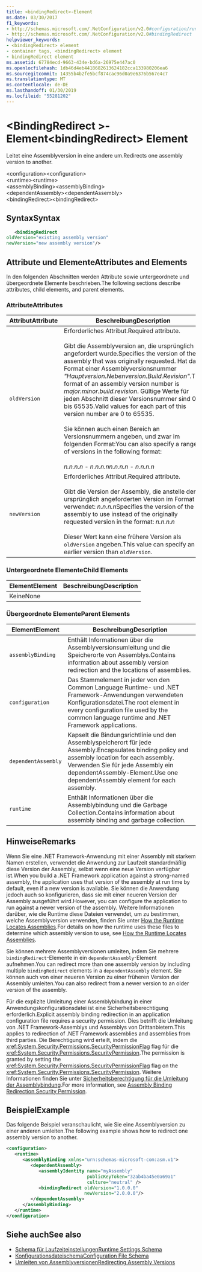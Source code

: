 ```yaml
---
title: <bindingRedirect>-Element
ms.date: 03/30/2017
f1_keywords:
- http://schemas.microsoft.com/.NetConfiguration/v2.0#configuration/runtime/assemblyBinding/dependentAssembly/bindingRedirect
- http://schemas.microsoft.com/.NetConfiguration/v2.0#bindingRedirect
helpviewer_keywords:
- <bindingRedirect> element
- container tags, <bindingRedirect> element
- bindingRedirect element
ms.assetid: 67784ecd-9663-434e-bd6a-26975e447ac0
ms.openlocfilehash: 1db46d4eb4418682613624182cca133980206ea6
ms.sourcegitcommit: 14355b4b2fe5bcf874cac96d0a9e6376b567e4c7
ms.translationtype: MT
ms.contentlocale: de-DE
ms.lasthandoff: 01/30/2019
ms.locfileid: "55281202"
---
```

# <a name="bindingredirect-element"></a><span data-ttu-id="ffbb9-102">\<BindingRedirect >-Element</span><span class="sxs-lookup"><span data-stu-id="ffbb9-102">\<bindingRedirect> Element</span></span>
<span data-ttu-id="ffbb9-103">Leitet eine Assemblyversion in eine andere um.</span><span class="sxs-lookup"><span data-stu-id="ffbb9-103">Redirects one assembly version to another.</span></span>  
  
 <span data-ttu-id="ffbb9-104">\<configuration></span><span class="sxs-lookup"><span data-stu-id="ffbb9-104">\<configuration></span></span>  
<span data-ttu-id="ffbb9-105">\<runtime></span><span class="sxs-lookup"><span data-stu-id="ffbb9-105">\<runtime></span></span>  
<span data-ttu-id="ffbb9-106">\<assemblyBinding></span><span class="sxs-lookup"><span data-stu-id="ffbb9-106">\<assemblyBinding></span></span>  
<span data-ttu-id="ffbb9-107">\<dependentAssembly></span><span class="sxs-lookup"><span data-stu-id="ffbb9-107">\<dependentAssembly></span></span>  
<span data-ttu-id="ffbb9-108">\<bindingRedirect></span><span class="sxs-lookup"><span data-stu-id="ffbb9-108">\<bindingRedirect></span></span>  
  
## <a name="syntax"></a><span data-ttu-id="ffbb9-109">Syntax</span><span class="sxs-lookup"><span data-stu-id="ffbb9-109">Syntax</span></span>  
  
```xml  
   <bindingRedirect    
oldVersion="existing assembly version"  
newVersion="new assembly version"/>  
```  
  
## <a name="attributes-and-elements"></a><span data-ttu-id="ffbb9-110">Attribute und Elemente</span><span class="sxs-lookup"><span data-stu-id="ffbb9-110">Attributes and Elements</span></span>  
 <span data-ttu-id="ffbb9-111">In den folgenden Abschnitten werden Attribute sowie untergeordnete und übergeordnete Elemente beschrieben.</span><span class="sxs-lookup"><span data-stu-id="ffbb9-111">The following sections describe attributes, child elements, and parent elements.</span></span>  
  
### <a name="attributes"></a><span data-ttu-id="ffbb9-112">Attribute</span><span class="sxs-lookup"><span data-stu-id="ffbb9-112">Attributes</span></span>  
  
|<span data-ttu-id="ffbb9-113">Attribut</span><span class="sxs-lookup"><span data-stu-id="ffbb9-113">Attribute</span></span>|<span data-ttu-id="ffbb9-114">Beschreibung</span><span class="sxs-lookup"><span data-stu-id="ffbb9-114">Description</span></span>|  
|---------------|-----------------|  
|`oldVersion`|<span data-ttu-id="ffbb9-115">Erforderliches Attribut.</span><span class="sxs-lookup"><span data-stu-id="ffbb9-115">Required attribute.</span></span><br /><br /> <span data-ttu-id="ffbb9-116">Gibt die Assemblyversion an, die ursprünglich angefordert wurde.</span><span class="sxs-lookup"><span data-stu-id="ffbb9-116">Specifies the version of the assembly that was originally requested.</span></span> <span data-ttu-id="ffbb9-117">Hat das Format einer Assemblyversionsnummer *"Hauptversion.Nebenversion.Build.Revision"*.</span><span class="sxs-lookup"><span data-stu-id="ffbb9-117">The format of an assembly version number is *major.minor.build.revision*.</span></span> <span data-ttu-id="ffbb9-118">Gültige Werte für jeden Abschnitt dieser Versionsnummer sind 0 bis 65535.</span><span class="sxs-lookup"><span data-stu-id="ffbb9-118">Valid values for each part of this version number are 0 to 65535.</span></span><br /><br /> <span data-ttu-id="ffbb9-119">Sie können auch einen Bereich an Versionsnummern angeben, und zwar im folgenden Format:</span><span class="sxs-lookup"><span data-stu-id="ffbb9-119">You can also specify a range of versions in the following format:</span></span><br /><br /> <span data-ttu-id="ffbb9-120">*n.n.n.n - n.n.n.n*</span><span class="sxs-lookup"><span data-stu-id="ffbb9-120">*n.n.n.n - n.n.n.n*</span></span>|  
|`newVersion`|<span data-ttu-id="ffbb9-121">Erforderliches Attribut.</span><span class="sxs-lookup"><span data-stu-id="ffbb9-121">Required attribute.</span></span><br /><br /> <span data-ttu-id="ffbb9-122">Gibt die Version der Assembly, die anstelle der ursprünglich angeforderten Version im Format verwendet: *n.n.n.n*</span><span class="sxs-lookup"><span data-stu-id="ffbb9-122">Specifies the version of the assembly to use instead of the originally requested version in the format: *n.n.n.n*</span></span><br /><br /> <span data-ttu-id="ffbb9-123">Dieser Wert kann eine frühere Version als `oldVersion` angeben.</span><span class="sxs-lookup"><span data-stu-id="ffbb9-123">This value can specify an earlier version than `oldVersion`.</span></span>|  
  
### <a name="child-elements"></a><span data-ttu-id="ffbb9-124">Untergeordnete Elemente</span><span class="sxs-lookup"><span data-stu-id="ffbb9-124">Child Elements</span></span>  
  
|<span data-ttu-id="ffbb9-125">Element</span><span class="sxs-lookup"><span data-stu-id="ffbb9-125">Element</span></span>|<span data-ttu-id="ffbb9-126">Beschreibung</span><span class="sxs-lookup"><span data-stu-id="ffbb9-126">Description</span></span>|  
|-------------|-----------------|  
|<span data-ttu-id="ffbb9-127">Keine</span><span class="sxs-lookup"><span data-stu-id="ffbb9-127">None</span></span>||  
  
### <a name="parent-elements"></a><span data-ttu-id="ffbb9-128">Übergeordnete Elemente</span><span class="sxs-lookup"><span data-stu-id="ffbb9-128">Parent Elements</span></span>  
  
|<span data-ttu-id="ffbb9-129">Element</span><span class="sxs-lookup"><span data-stu-id="ffbb9-129">Element</span></span>|<span data-ttu-id="ffbb9-130">Beschreibung</span><span class="sxs-lookup"><span data-stu-id="ffbb9-130">Description</span></span>|  
|-------------|-----------------|  
|`assemblyBinding`|<span data-ttu-id="ffbb9-131">Enthält Informationen über die Assemblyversionsumleitung und die Speicherorte von Assemblys.</span><span class="sxs-lookup"><span data-stu-id="ffbb9-131">Contains information about assembly version redirection and the locations of assemblies.</span></span>|  
|`configuration`|<span data-ttu-id="ffbb9-132">Das Stammelement in jeder von den Common Language Runtime- und .NET Framework-Anwendungen verwendeten Konfigurationsdatei.</span><span class="sxs-lookup"><span data-stu-id="ffbb9-132">The root element in every configuration file used by the common language runtime and .NET Framework applications.</span></span>|  
|`dependentAssembly`|<span data-ttu-id="ffbb9-133">Kapselt die Bindungsrichtlinie und den Assemblyspeicherort für jede Assembly.</span><span class="sxs-lookup"><span data-stu-id="ffbb9-133">Encapsulates binding policy and assembly location for each assembly.</span></span> <span data-ttu-id="ffbb9-134">Verwenden Sie für jede Assembly ein dependentAssembly-Element.</span><span class="sxs-lookup"><span data-stu-id="ffbb9-134">Use one dependentAssembly element for each assembly.</span></span>|  
|`runtime`|<span data-ttu-id="ffbb9-135">Enthält Informationen über die Assemblybindung und die Garbage Collection.</span><span class="sxs-lookup"><span data-stu-id="ffbb9-135">Contains information about assembly binding and garbage collection.</span></span>|  
  
## <a name="remarks"></a><span data-ttu-id="ffbb9-136">Hinweise</span><span class="sxs-lookup"><span data-stu-id="ffbb9-136">Remarks</span></span>  
 <span data-ttu-id="ffbb9-137">Wenn Sie eine .NET Framework-Anwendung mit einer Assembly mit starkem Namen erstellen, verwendet die Anwendung zur Laufzeit standardmäßig diese Version der Assembly, selbst wenn eine neue Version verfügbar ist.</span><span class="sxs-lookup"><span data-stu-id="ffbb9-137">When you build a .NET Framework application against a strong-named assembly, the application uses that version of the assembly at run time by default, even if a new version is available.</span></span> <span data-ttu-id="ffbb9-138">Sie können die Anwendung jedoch auch so konfigurieren, dass sie mit einer neueren Version der Assembly ausgeführt wird.</span><span class="sxs-lookup"><span data-stu-id="ffbb9-138">However, you can configure the application to run against a newer version of the assembly.</span></span> <span data-ttu-id="ffbb9-139">Weitere Informationen darüber, wie die Runtime diese Dateien verwendet, um zu bestimmen, welche Assemblyversion verwenden, finden Sie unter [How the Runtime Locates Assemblies](../../../../../docs/framework/deployment/how-the-runtime-locates-assemblies.md).</span><span class="sxs-lookup"><span data-stu-id="ffbb9-139">For details on how the runtime uses these files to determine which assembly version to use, see [How the Runtime Locates Assemblies](../../../../../docs/framework/deployment/how-the-runtime-locates-assemblies.md).</span></span>  
  
 <span data-ttu-id="ffbb9-140">Sie können mehrere Assemblyversionen umleiten, indem Sie mehrere `bindingRedirect`-Elemente in ein `dependentAssembly`-Element aufnehmen.</span><span class="sxs-lookup"><span data-stu-id="ffbb9-140">You can redirect more than one assembly version by including multiple `bindingRedirect` elements in a `dependentAssembly` element.</span></span> <span data-ttu-id="ffbb9-141">Sie können auch von einer neueren Version zu einer früheren Version der Assembly umleiten.</span><span class="sxs-lookup"><span data-stu-id="ffbb9-141">You can also redirect from a newer version to an older version of the assembly.</span></span>  
  
 <span data-ttu-id="ffbb9-142">Für die explizite Umleitung einer Assemblybindung in einer Anwendungskonfigurationsdatei ist eine Sicherheitsberechtigung erforderlich.</span><span class="sxs-lookup"><span data-stu-id="ffbb9-142">Explicit assembly binding redirection in an application configuration file requires a security permission.</span></span> <span data-ttu-id="ffbb9-143">Dies betrifft die Umleitung von .NET Framework-Assemblys und Assemblys von Drittanbietern.</span><span class="sxs-lookup"><span data-stu-id="ffbb9-143">This applies to redirection of .NET Framework assemblies and assemblies from third parties.</span></span> <span data-ttu-id="ffbb9-144">Die Berechtigung wird erteilt, indem die <xref:System.Security.Permissions.SecurityPermissionFlag> flag für die <xref:System.Security.Permissions.SecurityPermission>.</span><span class="sxs-lookup"><span data-stu-id="ffbb9-144">The permission is granted by setting the <xref:System.Security.Permissions.SecurityPermissionFlag> flag on the <xref:System.Security.Permissions.SecurityPermission>.</span></span> <span data-ttu-id="ffbb9-145">Weitere Informationen finden Sie unter [Sicherheitsberechtigung für die Umleitung der Assemblybindung](../../../../../docs/framework/configure-apps/assembly-binding-redirection-security-permission.md).</span><span class="sxs-lookup"><span data-stu-id="ffbb9-145">For more information, see [Assembly Binding Redirection Security Permission](../../../../../docs/framework/configure-apps/assembly-binding-redirection-security-permission.md).</span></span>  
  
## <a name="example"></a><span data-ttu-id="ffbb9-146">Beispiel</span><span class="sxs-lookup"><span data-stu-id="ffbb9-146">Example</span></span>  
 <span data-ttu-id="ffbb9-147">Das folgende Beispiel veranschaulicht, wie Sie eine Assemblyversion zu einer anderen umleiten.</span><span class="sxs-lookup"><span data-stu-id="ffbb9-147">The following example shows how to redirect one assembly version to another.</span></span>  
  
```xml  
<configuration>  
   <runtime>  
      <assemblyBinding xmlns="urn:schemas-microsoft-com:asm.v1">  
         <dependentAssembly>  
            <assemblyIdentity name="myAssembly"  
                              publicKeyToken="32ab4ba45e0a69a1"  
                              culture="neutral" />  
            <bindingRedirect oldVersion="1.0.0.0"  
                             newVersion="2.0.0.0"/>  
         </dependentAssembly>  
      </assemblyBinding>  
   </runtime>  
</configuration>  
```  
  
## <a name="see-also"></a><span data-ttu-id="ffbb9-148">Siehe auch</span><span class="sxs-lookup"><span data-stu-id="ffbb9-148">See also</span></span>
- [<span data-ttu-id="ffbb9-149">Schema für Laufzeiteinstellungen</span><span class="sxs-lookup"><span data-stu-id="ffbb9-149">Runtime Settings Schema</span></span>](../../../../../docs/framework/configure-apps/file-schema/runtime/index.md)
- [<span data-ttu-id="ffbb9-150">Konfigurationsdateischema</span><span class="sxs-lookup"><span data-stu-id="ffbb9-150">Configuration File Schema</span></span>](../../../../../docs/framework/configure-apps/file-schema/index.md)
- [<span data-ttu-id="ffbb9-151">Umleiten von Assemblyversionen</span><span class="sxs-lookup"><span data-stu-id="ffbb9-151">Redirecting Assembly Versions</span></span>](../../../../../docs/framework/configure-apps/redirect-assembly-versions.md)
